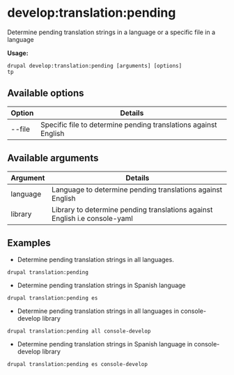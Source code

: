 # develop:translation:pending
Determine pending translation strings in a language or a specific file in a language

**Usage:**
```
drupal develop:translation:pending [arguments] [options]
tp
```

## Available options
Option | Details
-------|-------------
--file | Specific file to determine pending translations against English

## Available arguments
Argument | Details
---------|-------------
language | Language to determine pending translations against English
library | Library to determine pending translations against English i.e console-yaml

## Examples
* Determine pending translation strings in all languages.
```
drupal translation:pending
```
* Determine pending translation strings in Spanish language
```
drupal translation:pending es
```
* Determine pending translation strings in all languages in console-develop library
```
drupal translation:pending all console-develop
```
* Determine pending translation strings in Spanish language in console-develop library
```
drupal translation:pending es console-develop
```
